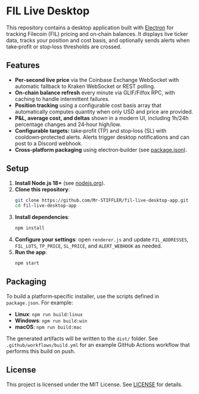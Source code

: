 # FIL Live Desktop

This repository contains a desktop application built with [Electron](https://www.electronjs.org/) for tracking Filecoin (FIL) pricing and on‑chain balances.  It displays live ticker data, tracks your position and cost basis, and optionally sends alerts when take‑profit or stop‑loss thresholds are crossed.

## Features

- **Per‑second live price** via the Coinbase Exchange WebSocket with automatic fallback to Kraken WebSocket or REST polling.
- **On‑chain balance refresh** every minute via GLIF/Filfox RPC, with caching to handle intermittent failures.
- **Position tracking** using a configurable cost basis array that automatically computes quantity when only USD and price are provided.
- **P&L, average cost, and deltas** shown in a modern UI, including 1h/24h percentage changes and 24‑hour high/low.
- **Configurable targets:** take‑profit (TP) and stop‑loss (SL) with cooldown‑protected alerts.  Alerts trigger desktop notifications and can post to a Discord webhook.
- **Cross‑platform packaging** using electron‑builder (see [package.json](package.json)).

## Setup

1. **Install Node.js 18+** (see [nodejs.org](https://nodejs.org/)).
2. **Clone this repository**:
   ```bash
   git clone https://github.com/Mr-STIFFLER/fil-live-desktop-app.git
   cd fil-live-desktop-app
   ```
3. **Install dependencies**:
   ```bash
   npm install
   ```
4. **Configure your settings**: open `renderer.js` and update `FIL_ADDRESSES`, `FIL_LOTS`, `TP_PRICE`, `SL_PRICE`, and `ALERT_WEBHOOK` as needed.
5. **Run the app**:
   ```bash
   npm start
   ```

## Packaging

To build a platform‑specific installer, use the scripts defined in `package.json`.  For example:

- **Linux**: `npm run build:linux`
- **Windows**: `npm run build:win`
- **macOS**: `npm run build:mac`

The generated artifacts will be written to the `dist/` folder.  See `.github/workflows/build.yml` for an example GitHub Actions workflow that performs this build on push.

## License

This project is licensed under the MIT License.  See [LICENSE](LICENSE) for details.
